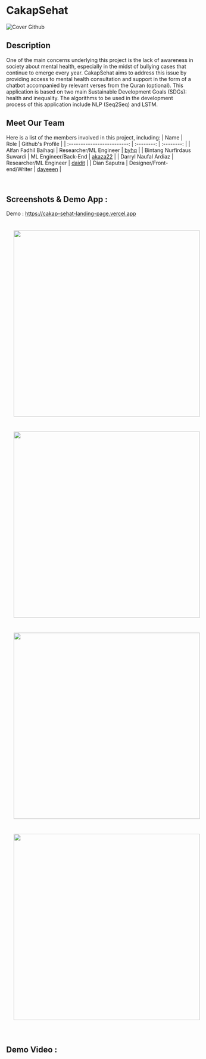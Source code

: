 # CakapSehat

![Cover Github](https://github.com/dayeeen/CakapSehat/assets/88918777/c83d4a30-1cd1-4c75-a29c-181b4de0c9ea)


## Description
One of the main concerns underlying this project is the lack of awareness in society about mental health, especially in the midst of bullying cases that continue to emerge every year. CakapSehat aims to address this issue by providing access to mental health consultation and support in the form of a chatbot accompanied by relevant verses from the Quran (optional). This application is based on two main Sustainable Development Goals (SDGs): health and inequality. The algorithms to be used in the development process of this application include NLP (Seq2Seq) and LSTM.

## Meet Our Team
Here is a list of the members involved in this project, including:
|            Name           | Role | Github's Profile |
| :-------------------------: | :--------: | :--------: |
|        Alfan Fadhil Baihaqi        | Researcher/ML Engineer | [byhq](https://github.com/byhq) |
|        Bintang Nurfirdaus Suwardi        | ML Engineer/Back-End | [akaza22](https://github.com/akaza22) |
|        Darryl Naufal Ardiaz        | Researcher/ML Engineer | [daidit](https://github.com/daidit) |
|        Dian Saputra                | Designer/Front-end/Writer | [dayeeen](https://github.com/dayeeen) |

<br>

## Screenshots & Demo App : <br>
Demo : https://cakap-sehat-landing-page.vercel.app<br>
<br>
<img src="https://github.com/dayeeen/CakapSehat/assets/95345862/ccc93c14-0e0f-43d7-b4da-7307a4bef1ea" width="500" style="padding: 20px;">
<img src="https://github.com/dayeeen/CakapSehat/assets/95345862/174cfc55-f84b-431d-b40a-8ff94ee6d8b3" width="500" style="padding: 20px;">
<img src="https://github.com/dayeeen/CakapSehat/assets/95345862/78630342-2ec6-4db0-a374-3ec3601d7b2f" width="500" style="padding: 20px;">
<img src="https://github.com/dayeeen/CakapSehat/assets/95345862/6c1cb6eb-3535-4ae9-bf1e-683e421be52e" width="500" style="padding: 20px;">
<br>
<br>

## Demo Video : <br>


